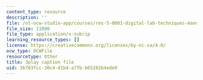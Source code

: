 ```yaml
---
content_type: resource
description: ''
file: /ol-ocw-studio-app/courses/res-5-0001-digital-lab-techniques-manual-spring-2007/3b703fcc30c4d1b4a7fbb65202b4ede9_ml58GCq078o.srt
file_size: 11090
file_type: application/x-subrip
learning_resource_types: []
license: https://creativecommons.org/licenses/by-nc-sa/4.0/
ocw_type: OCWFile
resourcetype: Other
title: 3play caption file
uid: 3b703fcc-30c4-d1b4-a7fb-b65202b4ede9
---
```

